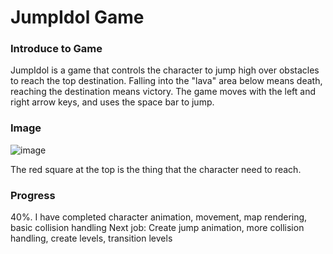 # JumpIdol Game

### Introduce to Game
JumpIdol is a game that controls the character to jump high over obstacles to reach the top destination. Falling into the "lava" area below means death, reaching the destination means victory. The game moves with the left and right arrow keys, and uses the space bar to jump.

### Image

![image](https://github.com/user-attachments/assets/f0e751b3-2639-405b-a158-519412ac55c4)

The red square at the top is the thing that the character need to reach.

### Progress
40%.
I have completed character animation, movement, map rendering, basic collision handling
Next job: Create jump animation, more collision handling, create levels, transition levels